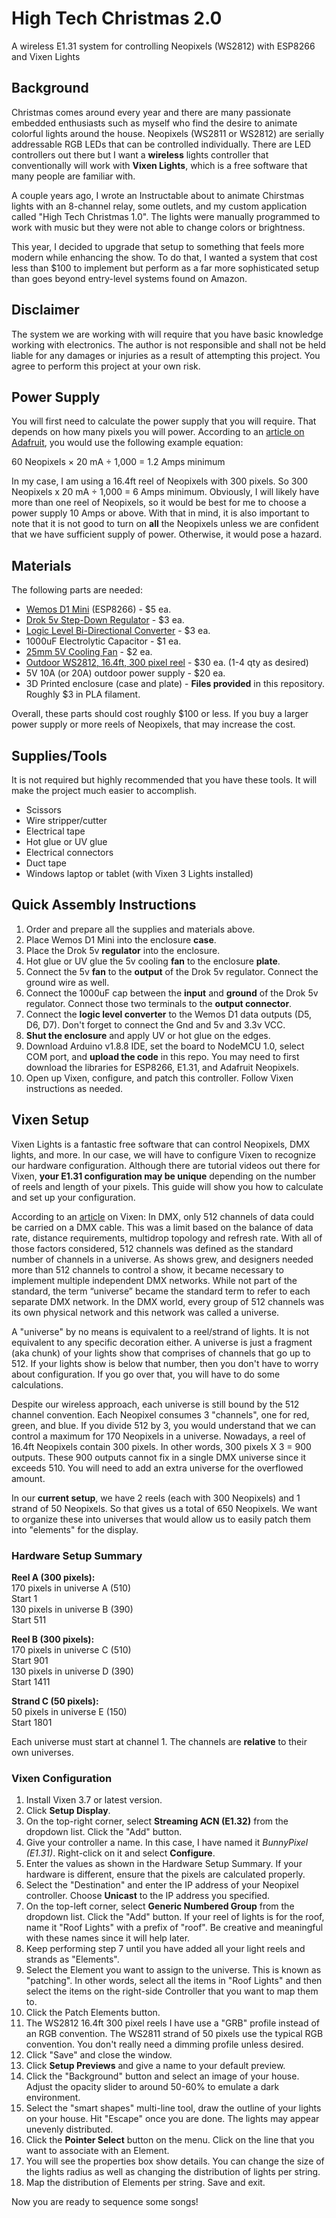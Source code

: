 # High Tech Christmas 2.0
A wireless E1.31 system for controlling Neopixels (WS2812) with ESP8266 and Vixen Lights

## Background ##
Christmas comes around every year and there are many passionate embedded enthusiasts such as myself who find the desire to animate colorful lights around the house. Neopixels (WS2811 or WS2812) are serially addressable RGB LEDs that can be controlled individually. There are LED controllers out there but I want a **wireless** lights controller that conventionally will work with **Vixen Lights**, which is a free software that many people are familiar with.

A couple years ago, I wrote an Instructable about to animate Chirstmas lights with an 8-channel relay, some outlets, and my custom application called "High Tech Christmas 1.0". The lights were manually programmed to work with music but they were not able to change colors or brightness. 

This year, I decided to upgrade that setup to something that feels more modern while enhancing the show. To do that, I wanted a system that cost less than $100 to implement but perform as a far more sophisticated setup than goes beyond entry-level systems found on Amazon.

## Disclaimer ##
The system we are working with will require that you have basic knowledge working with electronics. The author is not responsible and shall not be held liable for any damages or injuries as a result of attempting this project. You agree to perform this project at your own risk.

## Power Supply ##
You will first need to calculate the power supply that you will require. That depends on how many pixels you will power. According to an [article on Adafruit](https://learn.adafruit.com/adafruit-neopixel-uberguide/powering-neopixels), you would use the following example equation:

60 Neopixels × 20 mA ÷ 1,000 = 1.2 Amps minimum

In my case, I am using a 16.4ft reel of Neopixels with 300 pixels. So 300 Neopixels x 20 mA ÷ 1,000 = 6 Amps minimum. Obviously, I will likely have more than one reel of Neopixels, so it would be best for me to choose a power supply 10 Amps or above. With that in mind, it is also important to note that it is not good to turn on **all** the Neopixels unless we are confident that we have sufficient supply of power. Otherwise, it would pose a hazard.

## Materials ##
The following parts are needed:

- [Wemos D1 Mini](https://www.amazon.com/gp/product/B076F52NQD/ref=ppx_yo_dt_b_search_asin_image?ie=UTF8&psc=1) (ESP8266) - $5 ea.
- [Drok 5v Step-Down Regulator](https://www.amazon.com/gp/product/B0758ZTS61/ref=ppx_yo_dt_b_search_asin_title?ie=UTF8&psc=1) - $3 ea.
- [Logic Level Bi-Directional Converter](https://www.sparkfun.com/products/12009) - $3 ea.
- 1000uF Electrolytic Capacitor - $1 ea.
- [25mm 5V Cooling Fan](https://www.amazon.com/WINSINN-Brushless-Cooling-25x10mm-Notebook/dp/B07KRX9F99/) - $2 ea.
- [Outdoor WS2812, 16.4ft, 300 pixel reel](https://www.amazon.com/gp/product/B07BKBN1DQ/ref=ppx_yo_dt_b_search_asin_title?ie=UTF8&psc=1) - $30 ea. (1-4 qty as desired)
- 5V 10A (or 20A) outdoor power supply - $20 ea.
- 3D Printed enclosure (case and plate) - **Files provided** in this repository. Roughly $3 in PLA filament.

Overall, these parts should cost roughly $100 or less. If you buy a larger power supply or more reels of Neopixels, that may increase the cost.

## Supplies/Tools ##
It is not required but highly recommended that you have these tools. It will make the project much easier to accomplish.

- Scissors
- Wire stripper/cutter
- Electrical tape
- Hot glue or UV glue
- Electrical connectors
- Duct tape
- Windows laptop or tablet (with Vixen 3 Lights installed)

## Quick Assembly Instructions ##
1. Order and prepare all the supplies and materials above.
2. Place Wemos D1 Mini into the enclosure **case**.
3. Place the Drok 5v **regulator** into the enclosure.
4. Hot glue or UV glue the 5v cooling **fan** to the enclosure **plate**.
5. Connect the 5v **fan** to the **output** of the Drok 5v regulator. Connect the ground wire as well.
6. Connect the 1000uF cap between the **input** and **ground** of the Drok 5v regulator. Connect those two terminals to the **output connector**.
7. Connect the **logic level converter** to the Wemos D1 data outputs (D5, D6, D7). Don't forget to connect the Gnd and 5v and 3.3v VCC.
8. **Shut the enclosure** and apply UV or hot glue on the edges.
9. Download Arduino v1.8.8 IDE, set the board to NodeMCU 1.0, select COM port, and **upload the code** in this repo. You may need to first download the libraries for ESP8266, E1.31, and Adafruit Neopixels.
10. Open up Vixen, configure, and patch this controller. Follow Vixen instructions as needed.

## Vixen Setup ##
Vixen Lights is a fantastic free software that can control Neopixels, DMX lights, and more. In our case, we will have to configure Vixen to recognize our hardware configuration. Although there are tutorial videos out there for Vixen, **your E1.31 configuration may be unique** depending on the number of reels and length of your pixels. This guide will show you how to calculate and set up your configuration.

According to an [article](http://www.vixenlights.com/vixen-3-documentation/setup-configuration/sacn-output/) on Vixen: In DMX, only 512 channels of data could be carried on a DMX cable.  This was a limit based on the balance of data rate, distance requirements, multidrop topology and refresh rate.  With all of those factors considered, 512 channels was defined as the standard number of channels in a universe.  As shows grew, and designers needed more than 512 channels to control a show, it became necessary to implement multiple independent DMX networks.  While not part of the standard, the term “universe” became the standard term to refer to each separate DMX network. In the DMX world, every group of 512 channels was its own physical network and this network was called a universe.

A "universe" by no means is equivalent to a reel/strand of lights. It is not equivalent to any specific decoration either. A universe is just a fragment (aka chunk) of your lights show that comprises of channels that go up to 512. If your lights show is below that number, then you don't have to worry about configuration. If you go over that, you will have to do some calculations.

Despite our wireless approach, each universe is still bound by the 512 channel convention. Each Neopixel consumes 3 "channels", one for red, green, and blue. If you divide 512 by 3, you would understand that we can control a maximum for 170 Neopixels in a universe. Nowadays, a reel of 16.4ft Neopixels contain 300 pixels. In other words, 300 pixels X 3 = 900 outputs. These 900 outputs cannot fix in a single DMX universe since it exceeds 510. You will need to add an extra universe for the overflowed amount.

In our **current setup**, we have 2 reels (each with 300 Neopixels) and 1 strand of 50 Neopixels. So that gives us a total of 650 Neopixels. We want to organize these into universes that would allow us to easily patch them into "elements" for the display.

### Hardware Setup Summary ###

**Reel A (300 pixels):** <br />
170 pixels in universe A (510) <br />
Start 1 <br />
130 pixels in universe B (390) <br />
Start 511

**Reel B (300 pixels):** <br />
170 pixels in universe C (510) <br />
Start 901 <br />
130 pixels in universe D (390) <br />
Start 1411

**Strand C (50 pixels):** <br />
50 pixels in universe E (150) <br />
Start 1801

Each universe must start at channel 1. The channels are **relative** to their own universes.

### Vixen Configuration ###
1. Install Vixen 3.7 or latest version.
2. Click **Setup Display**.
3. On the top-right corner, select **Streaming ACN (E1.32)** from the dropdown list. Click the "Add" button.
4. Give your controller a name. In this case, I have named it *BunnyPixel (E1.31)*. Right-click on it and select **Configure**.
5. Enter the values as shown in the Hardware Setup Summary. If your hardware is different, ensure that the pixels are calculated properly.
6. Select the "Destination" and enter the IP address of your Neopixel controller. Choose **Unicast** to the IP address you specified.
7. On the top-left corner, select **Generic Numbered Group** from the dropdown list. Click the "Add" button. If your reel of lights is for the roof, name it "Roof Lights" with a prefix of "roof". Be creative and meaningful with these names since it will help later.
8. Keep performing step 7 until you have added all your light reels and strands as "Elements".
9. Select the Element you want to assign to the universe. This is known as "patching". In other words, select all the items in "Roof Lights" and then select the items on the right-side Controller that you want to map them to.
10. Click the Patch Elements button.
11. The WS2812 16.4ft 300 pixel reels I have use a "GRB" profile instead of an RGB convention. The WS2811 strand of 50 pixels use the typical RGB convention. You don't really need a dimming profile unless desired.
12. Click "Save" and close the window.
13. Click **Setup Previews** and give a name to your default preview.
14. Click the "Background" button and select an image of your house. Adjust the opacity slider to around 50-60% to emulate a dark environment.
15. Select the "smart shapes" multi-line tool, draw the outline of your lights on your house. Hit "Escape" once you are done. The lights may appear unevenly distributed.
16. Click the **Pointer Select** button on the menu. Click on the line that you want to associate with an Element.
17. You will see the properties box show details. You can change the size of the lights radius as well as changing the distribution of lights per string.
18. Map the distribution of Elements per string. Save and exit.

Now you are ready to sequence some songs!